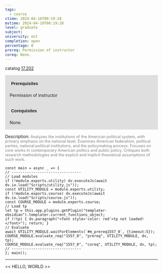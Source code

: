 ```yaml
---
tags:
  - course
ctime: 2024-04-18T00:19:28
mstime: 2024-04-18T00:19:28
level: graduate
subject: 
university: mit
completion: open
percentage: 0
prereq: Permission of instructor
coreq: None.
---
```


catalog [17.202](http://student.mit.edu/catalog/m17a.html#17.202)

<span style="display: block; padding: 15px; background-color: rgb(100, 100, 100, 0.2);"><font id="m_prereq1557_0" style="display: block; font-family: Arial, sans-serif; font-weight: bold; padding: 5px">Prerequisites</font><br><span id="prereq1557_0">Permission of instructor</span></span>
<span style="display: block; padding: 15px; background-color: rgb(100, 100, 100, 0.2);"><font id="m_coreq1557_0" style="display: block; font-family: Arial, sans-serif; font-weight: bold; padding: 5px">Corequisites</font><br><span id="coreq1557_0">None.</span></span>

<font style="">Description:</font>
<font style="color: grey; font-size: 0.8rem;">Analyzes the institutions of the American political system, with primary emphasis on the national level. Examines American federalism, political parties, national political institutions, and the policymaking process. Focuses on core works in contemporary American politics and public policy. Critiques both research methodologies and the explicit and implicit theoretical assumptions of such work.</font>

```dataviewjs
const main = async _ => {
// --------------------------------
// Load modules
if (!module.exports.utility) dv.executeJs(await dv.io.load("Scripts/utility.js"));
const UTILITY_MODULE = module.exports.utility;
if (!module.exports.course) dv.executeJs(await dv.io.load("Scripts/course.js"));
const COURSE_MODULE = module.exports.course;
// Load tp
let tp = this.app.plugins.getPlugin("templater-obsidian").templater.current_functions_object;
if (!tp) { dv.paragraph("<font style='color: red'>tp not loaded!</font>"); return; }
// Evaluate
await UTILITY_MODULE.waitForElements(`#m_prereq1557_0`, {timeout:5});
COURSE_MODULE.evaluate_req("1557_0", "prereq", UTILITY_MODULE, dv, tp);
COURSE_MODULE.evaluate_req("1557_0", "coreq", UTILITY_MODULE, dv, tp);
// --------------------------------
}; main();
```

---

<< HELLO, WORLD >>
